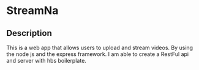 # StreamNa

## Description
This is a web app that allows users to upload and stream videos. By using the node js and the express framework. I am able to create a RestFul api and server with hbs boilerplate.
